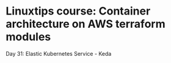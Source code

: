 # Linuxtips course: Container architecture on AWS terraform modules

Day 31: Elastic Kubernetes Service - Keda
